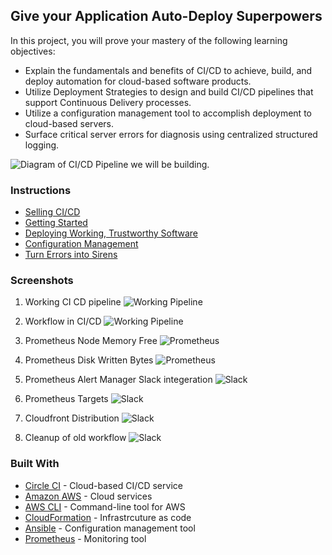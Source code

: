 ## Give your Application Auto-Deploy Superpowers

In this project, you will prove your mastery of the following learning objectives:

- Explain the fundamentals and benefits of CI/CD to achieve, build, and deploy automation for cloud-based software products.
- Utilize Deployment Strategies to design and build CI/CD pipelines that support Continuous Delivery processes.
- Utilize a configuration management tool to accomplish deployment to cloud-based servers.
- Surface critical server errors for diagnosis using centralized structured logging.

![Diagram of CI/CD Pipeline we will be building.](udapeople.png)

### Instructions

* [Selling CI/CD](instructions/0-selling-cicd.md)
* [Getting Started](instructions/1-getting-started.md)
* [Deploying Working, Trustworthy Software](instructions/2-deploying-trustworthy-code.md)
* [Configuration Management](instructions/3-configuration-management.md)
* [Turn Errors into Sirens](instructions/4-turn-errors-into-sirens.md)

### Screenshots 
1) Working CI CD pipeline
![Working Pipeline](Screenshots/WorkingPipeline.PNG)

2) Workflow in CI/CD 
![Working Pipeline](Screenshots/SCREENSHOT010.PNG)

3) Prometheus Node Memory Free 
![Prometheus](Screenshots/SCREENSHOT011.PNG)

4) Prometheus Disk Written Bytes 
![Prometheus](Screenshots/SCREENSHOT011_3.PNG)

5) Prometheus Alert Manager Slack integeration
![Slack](Screenshots/SCREENSHOT012.PNG)

6) Prometheus Targets 
![Slack](Screenshots/URL05_SCREENSHOT.PNG)

7) Cloudfront Distribution 
![Slack](Screenshots/URL03_SCREENSHOT.PNG)

8) Cleanup of old workflow
 ![Slack](Screenshots/SCREENSHOT07_2.PNG)


### Built With

- [Circle CI](www.circleci.com) - Cloud-based CI/CD service
- [Amazon AWS](https://aws.amazon.com/) - Cloud services
- [AWS CLI](https://aws.amazon.com/cli/) - Command-line tool for AWS
- [CloudFormation](https://aws.amazon.com/cloudformation/) - Infrastrcuture as code
- [Ansible](https://www.ansible.com/) - Configuration management tool
- [Prometheus](https://prometheus.io/) - Monitoring tool
